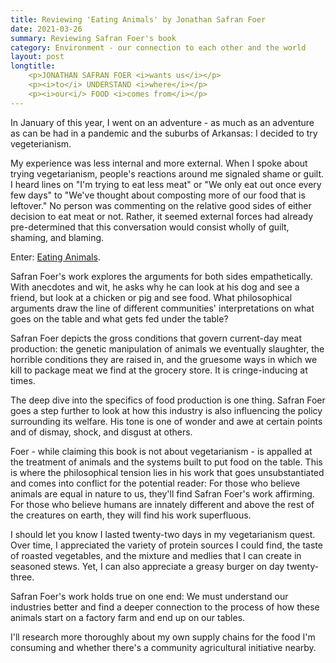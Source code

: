 ```yaml
---
title: Reviewing 'Eating Animals' by Jonathan Safran Foer
date: 2021-03-26
summary: Reviewing Safran Foer's book
category: Environment - our connection to each other and the world
layout: post
longtitle:     
    <p>JONATHAN SAFRAN FOER <i>wants us</i></p> 
    <p><i>to</i> UNDERSTAND <i>where</i></p>
    <p><i>our<i/> FOOD <i>comes from</i></p>
---
```


In January of this year, I went on an adventure - as much as an adventure as can be had in a pandemic and the suburbs of Arkansas: I decided to try vegeterianism.

My experience was less internal and more external. When I spoke about trying vegetarianism, people's reactions around me signaled shame or guilt. I heard lines on "I'm trying to eat less meat" or "We only eat out once every few days" to "We've thought about composting more of our food that is leftover." No person was commenting on the relative good sides of either decision to eat meat or not. Rather, it seemed external forces had already pre-determined that this conversation would consist wholly of guilt, shaming, and blaming.

Enter: [Eating Animals](https://www.amazon.com/dp/B00FOR2OJO/ref=dp-kindle-redirect?_encoding=UTF8&btkr=1).

Safran Foer's work explores the arguments for both sides empathetically. With anecdotes and wit, he asks why he can look at his dog and see a friend, but look at a chicken or pig and see food. What philosophical arguments draw the line of different communities' interpretations on what goes on the table and what gets fed under the table?

Safran Foer depicts the gross conditions that govern current-day meat production: the genetic manipulation of animals we eventually slaughter, the horrible conditions they are raised in, and the gruesome ways in which we kill to package meat we find at the grocery store. It is cringe-inducing at times.

The deep dive into the specifics of food production is one thing. Safran Foer goes a step further to look at how this industry is also influencing the policy surrounding its welfare. His tone is one of wonder and awe at certain points and of dismay, shock, and disgust at others.

Foer - while claiming this book is not about vegetarianism - is appalled at the treatment of animals and the systems built to put food on the table. This is where the philosophical tension lies in his work that goes unsubstantiated and comes into conflict for the potential reader: For those who believe animals are equal in nature to us, they'll find Safran Foer's work affirming. For those who believe humans are innately different and above the rest of the creatures on earth, they will find his work superfluous.

I should let you know I lasted twenty-two days in my vegetarianism quest. Over time, I appreciated the variety of protein sources I could find, the taste of roasted vegetables, and the mixture and medlies that I can create in seasoned stews. Yet, I can also appreciate a greasy burger on day twenty-three.

Safran Foer's work holds true on one end: We must understand our industries better and find a deeper connection to the process of how these animals start on a factory farm and end up on our tables.

I'll research more thoroughly about my own supply chains for the food I'm consuming and whether there's a community agricultural initiative nearby.